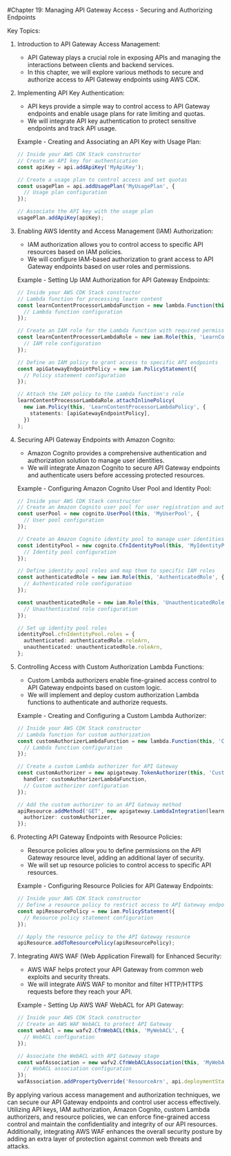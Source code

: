#Chapter 19: Managing API Gateway Access - Securing and Authorizing Endpoints

Key Topics:

1. Introduction to API Gateway Access Management:
   - API Gateway plays a crucial role in exposing APIs and managing the interactions between clients and backend services.
   - In this chapter, we will explore various methods to secure and authorize access to API Gateway endpoints using AWS CDK.

2. Implementing API Key Authentication:
   - API keys provide a simple way to control access to API Gateway endpoints and enable usage plans for rate limiting and quotas.
   - We will integrate API key authentication to protect sensitive endpoints and track API usage.

   Example - Creating and Associating an API Key with Usage Plan:
   ```typescript
   // Inside your AWS CDK Stack constructor
   // Create an API key for authentication
   const apiKey = api.addApiKey('MyApiKey');

   // Create a usage plan to control access and set quotas
   const usagePlan = api.addUsagePlan('MyUsagePlan', {
     // Usage plan configuration
   });

   // Associate the API key with the usage plan
   usagePlan.addApiKey(apiKey);
   ```

3. Enabling AWS Identity and Access Management (IAM) Authorization:
   - IAM authorization allows you to control access to specific API resources based on IAM policies.
   - We will configure IAM-based authorization to grant access to API Gateway endpoints based on user roles and permissions.

   Example - Setting Up IAM Authorization for API Gateway Endpoints:
   ```typescript
   // Inside your AWS CDK Stack constructor
   // Lambda function for processing learn content
   const learnContentProcessorLambdaFunction = new lambda.Function(this, 'LearnContentProcessorLambda', {
     // Lambda function configuration
   });

   // Create an IAM role for the Lambda function with required permissions
   const learnContentProcessorLambdaRole = new iam.Role(this, 'LearnContentProcessorLambdaRole', {
     // IAM role configuration
   });

   // Define an IAM policy to grant access to specific API endpoints
   const apiGatewayEndpointPolicy = new iam.PolicyStatement({
     // Policy statement configuration
   });

   // Attach the IAM policy to the Lambda function's role
   learnContentProcessorLambdaRole.attachInlinePolicy(
     new iam.Policy(this, 'LearnContentProcessorLambdaPolicy', {
       statements: [apiGatewayEndpointPolicy],
     })
   );
   ```

4. Securing API Gateway Endpoints with Amazon Cognito:
   - Amazon Cognito provides a comprehensive authentication and authorization solution to manage user identities.
   - We will integrate Amazon Cognito to secure API Gateway endpoints and authenticate users before accessing protected resources.

   Example - Configuring Amazon Cognito User Pool and Identity Pool:
   ```typescript
   // Inside your AWS CDK Stack constructor
   // Create an Amazon Cognito user pool for user registration and authentication
   const userPool = new cognito.UserPool(this, 'MyUserPool', {
     // User pool configuration
   });

   // Create an Amazon Cognito identity pool to manage user identities
   const identityPool = new cognito.CfnIdentityPool(this, 'MyIdentityPool', {
     // Identity pool configuration
   });

   // Define identity pool roles and map them to specific IAM roles
   const authenticatedRole = new iam.Role(this, 'AuthenticatedRole', {
     // Authenticated role configuration
   });

   const unauthenticatedRole = new iam.Role(this, 'UnauthenticatedRole', {
     // Unauthenticated role configuration
   });

   // Set up identity pool roles
   identityPool.cfnIdentityPool.roles = {
     authenticated: authenticatedRole.roleArn,
     unauthenticated: unauthenticatedRole.roleArn,
   };
   ```

5. Controlling Access with Custom Authorization Lambda Functions:
   - Custom Lambda authorizers enable fine-grained access control to API Gateway endpoints based on custom logic.
   - We will implement and deploy custom authorization Lambda functions to authenticate and authorize requests.

   Example - Creating and Configuring a Custom Lambda Authorizer:
   ```typescript
   // Inside your AWS CDK Stack constructor
   // Lambda function for custom authorization
   const customAuthorizerLambdaFunction = new lambda.Function(this, 'CustomAuthorizerLambda', {
     // Lambda function configuration
   });

   // Create a custom Lambda authorizer for API Gateway
   const customAuthorizer = new apigateway.TokenAuthorizer(this, 'CustomAuthorizer', {
     handler: customAuthorizerLambdaFunction,
     // Custom authorizer configuration
   });

   // Add the custom authorizer to an API Gateway method
   apiResource.addMethod('GET', new apigateway.LambdaIntegration(learnContentProcessorLambdaFunction), {
     authorizer: customAuthorizer,
   });
   ```

6. Protecting API Gateway Endpoints with Resource Policies:
   - Resource policies allow you to define permissions on the API Gateway resource level, adding an additional layer of security.
   - We will set up resource policies to control access to specific API resources.

   Example - Configuring Resource Policies for API Gateway Endpoints:
   ```typescript
   // Inside your AWS CDK Stack constructor
   // Define a resource policy to restrict access to API Gateway endpoints
   const apiResourcePolicy = new iam.PolicyStatement({
     // Resource policy statement configuration
   });

   // Apply the resource policy to the API Gateway resource
   apiResource.addToResourcePolicy(apiResourcePolicy);
   ```

7. Integrating AWS WAF (Web Application Firewall) for Enhanced Security:
   - AWS WAF helps protect your API Gateway from common web exploits and security threats.
   - We will integrate AWS WAF to monitor and filter HTTP/HTTPS requests before they reach your API.

   Example - Setting Up AWS WAF WebACL for API Gateway:
   ```typescript
   // Inside your AWS CDK Stack constructor
   // Create an AWS WAF WebACL to protect API Gateway
   const webAcl = new wafv2.CfnWebACL(this, 'MyWebACL', {
     // WebACL configuration
   });

   // Associate the WebACL with API Gateway stage
   const wafAssociation = new wafv2.CfnWebACLAssociation(this, 'MyWebACLAssociation', {
     // WebACL association configuration
   });
   wafAssociation.addPropertyOverride('ResourceArn', api.deploymentStage.stageArn);
   ```

By applying various access management and authorization techniques, we can secure our API Gateway endpoints and control user access effectively. Utilizing API keys, IAM authorization, Amazon Cognito, custom Lambda authorizers, and resource policies, we can enforce fine-grained access control and maintain the confidentiality and integrity of our API resources. Additionally, integrating AWS WAF enhances the overall security posture by adding an extra layer of protection against common web threats and attacks.